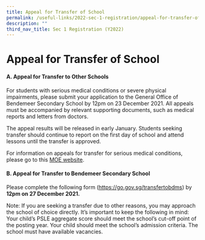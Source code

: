 ```yaml
---
title: Appeal for Transfer of School
permalink: /useful-links/2022-sec-1-registration/appeal-for-transfer-of-school/
description: ""
third_nav_title: Sec 1 Registration (Y2022)
---
```


# Appeal for Transfer of School

#### A. Appeal for Transfer to Other Schools

For students with serious medical conditions or severe physical impairments, please submit your application to the General Office of Bendemeer Secondary School by 12pm on 23 December 2021. All appeals must be accompanied by relevant supporting documents, such as medical reports and letters from doctors.

The appeal results will be released in early January. Students seeking transfer should continue to report on the first day of school and attend lessons until the transfer is approved.

For information on appeals for transfer for serious medical conditions, please go to this [MOE website](https://www.moe.gov.sg/secondary/s1-posting/results/appeal-for-school-transfer/).


#### B. Appeal for Transfer to Bendemeer Secondary School

Please complete the following form (https://go.gov.sg/transfertobdms) by **12pm on 27 December 2021.**

Note:  If you are seeking a transfer due to other reasons, you may approach the school of choice directly.  It’s important to keep the following in mind:
Your child’s PSLE aggregate score should meet the school’s cut-off point of the posting year.
Your child should meet the school’s admission criteria.
The school must have available vacancies.